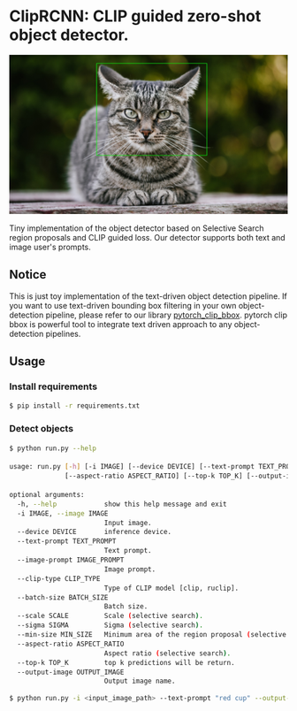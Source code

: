 # ClipRCNN: CLIP guided zero-shot object detector.

<p align="center">
  <img src="resources/preds.jpg"/>
</p>

Tiny implementation of the object detector based on Selective Search region proposals and CLIP guided loss.
Our detector supports both text and image user's prompts.

## Notice

This is just toy implementation of the text-driven object detection pipeline.
If you want to use text-driven bounding box filtering in your own object-detection pipeline,
please refer to our library [pytorch_clip_bbox](https://github.com/bes-dev/pytorch_clip_bbox).
pytorch clip bbox is powerful tool to integrate text driven approach to any object-detection pipelines.

## Usage

### Install requirements

```bash
$ pip install -r requirements.txt
```

### Detect objects

```bash
$ python run.py --help

usage: run.py [-h] [-i IMAGE] [--device DEVICE] [--text-prompt TEXT_PROMPT] [--image-prompt IMAGE_PROMPT] [--clip-type CLIP_TYPE] [--batch-size BATCH_SIZE] [--scale SCALE] [--sigma SIGMA] [--min-size MIN_SIZE]
              [--aspect-ratio ASPECT_RATIO] [--top-k TOP_K] [--output-image OUTPUT_IMAGE]

optional arguments:
  -h, --help            show this help message and exit
  -i IMAGE, --image IMAGE
                        Input image.
  --device DEVICE       inference device.
  --text-prompt TEXT_PROMPT
                        Text prompt.
  --image-prompt IMAGE_PROMPT
                        Image prompt.
  --clip-type CLIP_TYPE
                        Type of CLIP model [clip, ruclip].
  --batch-size BATCH_SIZE
                        Batch size.
  --scale SCALE         Scale (selective search).
  --sigma SIGMA         Sigma (selective search).
  --min-size MIN_SIZE   Minimum area of the region proposal (selective search).
  --aspect-ratio ASPECT_RATIO
                        Aspect ratio (selective search).
  --top-k TOP_K         top k predictions will be return.
  --output-image OUTPUT_IMAGE
                        Output image name.
```

```bash
$ python run.py -i <input_image_path> --text-prompt "red cup" --output-name output.png
```
